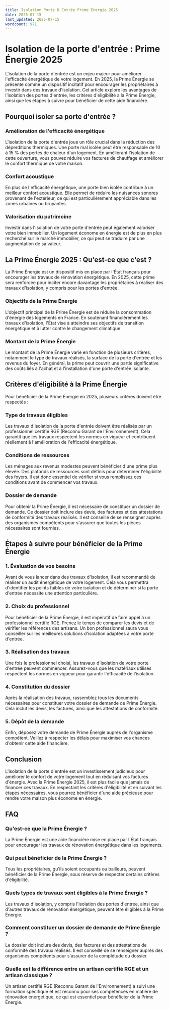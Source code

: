 ```yaml
---
title: Isolation Porte D Entrée Prime Énergie 2025
date: 2025-07-15
last_updated: 2025-07-15
wordcount: 971
---
```


# Isolation de la porte d'entrée : Prime Énergie 2025

L'isolation de la porte d'entrée est un enjeu majeur pour améliorer l'efficacité énergétique de votre logement. En 2025, la Prime Énergie se présente comme un dispositif incitatif pour encourager les propriétaires à investir dans des travaux d'isolation. Cet article explore les avantages de l'isolation des portes d'entrée, les critères d'éligibilité à la Prime Énergie, ainsi que les étapes à suivre pour bénéficier de cette aide financière.

## Pourquoi isoler sa porte d'entrée ?

### Amélioration de l'efficacité énergétique

L'isolation de la porte d'entrée joue un rôle crucial dans la réduction des déperditions thermiques. Une porte mal isolée peut être responsable de 10 à 15 % des pertes de chaleur d'un logement. En améliorant l'isolation de cette ouverture, vous pouvez réduire vos factures de chauffage et améliorer le confort thermique de votre maison.

### Confort acoustique

En plus de l'efficacité énergétique, une porte bien isolée contribue à un meilleur confort acoustique. Elle permet de réduire les nuisances sonores provenant de l'extérieur, ce qui est particulièrement appréciable dans les zones urbaines ou bruyantes.

### Valorisation du patrimoine

Investir dans l'isolation de votre porte d'entrée peut également valoriser votre bien immobilier. Un logement économe en énergie est de plus en plus recherché sur le marché immobilier, ce qui peut se traduire par une augmentation de sa valeur.

## La Prime Énergie 2025 : Qu'est-ce que c'est ?

La Prime Énergie est un dispositif mis en place par l'État français pour encourager les travaux de rénovation énergétique. En 2025, cette prime sera renforcée pour inciter encore davantage les propriétaires à réaliser des travaux d'isolation, y compris pour les portes d'entrée.

### Objectifs de la Prime Énergie

L'objectif principal de la Prime Énergie est de réduire la consommation d'énergie des logements en France. En soutenant financièrement les travaux d'isolation, l'État vise à atteindre ses objectifs de transition énergétique et à lutter contre le changement climatique.

### Montant de la Prime Énergie

Le montant de la Prime Énergie varie en fonction de plusieurs critères, notamment le type de travaux réalisés, la surface de la porte d'entrée et les revenus du foyer. En général, la prime peut couvrir une partie significative des coûts liés à l'achat et à l'installation d'une porte d'entrée isolante.

## Critères d'éligibilité à la Prime Énergie

Pour bénéficier de la Prime Énergie en 2025, plusieurs critères doivent être respectés :

### Type de travaux éligibles

Les travaux d'isolation de la porte d'entrée doivent être réalisés par un professionnel certifié RGE (Reconnu Garant de l'Environnement). Cela garantit que les travaux respectent les normes en vigueur et contribuent réellement à l'amélioration de l'efficacité énergétique.

### Conditions de ressources

Les ménages aux revenus modestes peuvent bénéficier d'une prime plus élevée. Des plafonds de ressources sont définis pour déterminer l'éligibilité des foyers. Il est donc essentiel de vérifier si vous remplissez ces conditions avant de commencer vos travaux.

### Dossier de demande

Pour obtenir la Prime Énergie, il est nécessaire de constituer un dossier de demande. Ce dossier doit inclure des devis, des factures et des attestations de conformité des travaux réalisés. Il est conseillé de se renseigner auprès des organismes compétents pour s'assurer que toutes les pièces nécessaires sont fournies.

## Étapes à suivre pour bénéficier de la Prime Énergie

### 1. Évaluation de vos besoins

Avant de vous lancer dans des travaux d'isolation, il est recommandé de réaliser un audit énergétique de votre logement. Cela vous permettra d'identifier les points faibles de votre isolation et de déterminer si la porte d'entrée nécessite une attention particulière.

### 2. Choix du professionnel

Pour bénéficier de la Prime Énergie, il est impératif de faire appel à un professionnel certifié RGE. Prenez le temps de comparer les devis et de vérifier les références des artisans. Un bon professionnel saura vous conseiller sur les meilleures solutions d'isolation adaptées à votre porte d'entrée.

### 3. Réalisation des travaux

Une fois le professionnel choisi, les travaux d'isolation de votre porte d'entrée peuvent commencer. Assurez-vous que les matériaux utilisés respectent les normes en vigueur pour garantir l'efficacité de l'isolation.

### 4. Constitution du dossier

Après la réalisation des travaux, rassemblez tous les documents nécessaires pour constituer votre dossier de demande de Prime Énergie. Cela inclut les devis, les factures, ainsi que les attestations de conformité.

### 5. Dépôt de la demande

Enfin, déposez votre demande de Prime Énergie auprès de l'organisme compétent. Veillez à respecter les délais pour maximiser vos chances d'obtenir cette aide financière.

## Conclusion

L'isolation de la porte d'entrée est un investissement judicieux pour améliorer le confort de votre logement tout en réduisant vos factures d'énergie. Avec la Prime Énergie 2025, il est plus facile que jamais de financer ces travaux. En respectant les critères d'éligibilité et en suivant les étapes nécessaires, vous pourrez bénéficier d'une aide précieuse pour rendre votre maison plus économe en énergie.

## FAQ

### Qu'est-ce que la Prime Énergie ?

La Prime Énergie est une aide financière mise en place par l'État français pour encourager les travaux de rénovation énergétique dans les logements.

### Qui peut bénéficier de la Prime Énergie ?

Tous les propriétaires, qu'ils soient occupants ou bailleurs, peuvent bénéficier de la Prime Énergie, sous réserve de respecter certains critères d'éligibilité.

### Quels types de travaux sont éligibles à la Prime Énergie ?

Les travaux d'isolation, y compris l'isolation des portes d'entrée, ainsi que d'autres travaux de rénovation énergétique, peuvent être éligibles à la Prime Énergie.

### Comment constituer un dossier de demande de Prime Énergie ?

Le dossier doit inclure des devis, des factures et des attestations de conformité des travaux réalisés. Il est conseillé de se renseigner auprès des organismes compétents pour s'assurer de la complétude du dossier.

### Quelle est la différence entre un artisan certifié RGE et un artisan classique ?

Un artisan certifié RGE (Reconnu Garant de l'Environnement) a suivi une formation spécifique et est reconnu pour ses compétences en matière de rénovation énergétique, ce qui est essentiel pour bénéficier de la Prime Énergie.